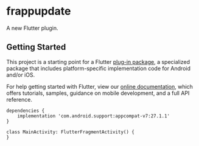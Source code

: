 # frappupdate

A new Flutter plugin.

## Getting Started

This project is a starting point for a Flutter
[plug-in package](https://flutter.io/developing-packages/),
a specialized package that includes platform-specific implementation code for
Android and/or iOS.

For help getting started with Flutter, view our 
[online documentation](https://flutter.io/docs), which offers tutorials, 
samples, guidance on mobile development, and a full API reference.

```
dependencies {
    implementation 'com.android.support:appcompat-v7:27.1.1'
}
```

```
class MainActivity: FlutterFragmentActivity() {
}
```
